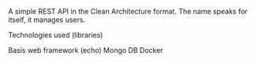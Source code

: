 A simple REST API in the Clean Architecture format. The name speaks for itself, it manages users.

Technologies used (libraries)

Basis web framework (echo)
Mongo DB
Docker
